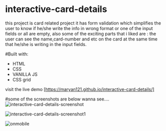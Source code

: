 # interactive-card-details

this project is card related project it has form validation which simplifies the user to know if he/she write the info in wrong format or 
one of the input fields or all are empty,
also some of the exciting parts that i liked are : the user can see the name,card-number and etc on the card at the same time that he/she is
writing in the input fields.

#Built with:
- HTML
- CSS
- VANILLA JS
- CSS grid

visit the live demo [https://maryan121.github.io/interactive-card-details/]

#some of the screenshots are below wanna see....
![interactive-card-details-screenshot](https://user-images.githubusercontent.com/88990104/214237351-04971c95-37d2-4488-b7b1-4d97bd579a66.jpg)

![interactive-card-details-screenshot1](https://user-images.githubusercontent.com/88990104/214237403-d19fd026-3333-4854-bbfb-33d24b413a20.jpg)

![onmobile](https://user-images.githubusercontent.com/88990104/214237412-8266d35c-5ea8-470a-8b50-9d3cc547c197.jpg)

